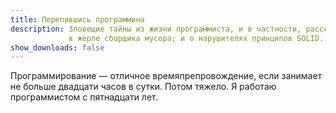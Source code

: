 ```yaml
---
title: Перепившись программина
description: Зловещие тайны из жизни программиста, и в частности, рассказы о судьбе объектов, пропавших
             в жерле сборщика мусора; и о нарушителях принципов SOLID. Страшные в общем истории.
show_downloads: false
---
```


Программирование&nbsp;&mdash; отличное времяпрепровождение, если занимает не больше двадцати часов в сутки. Потом тяжело.
Я работаю программистом с пятнадцати лет.
